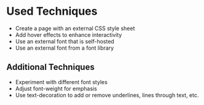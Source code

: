 # Used Techniques

- Create a page with an external CSS style sheet
- Add hover effects to enhance interactivity
- Use an external font that is self-hosted
- Use an external font from a font library

## Additional Techniques
- Experiment with different font styles
- Adjust font-weight for emphasis
- Use text-decoration to add or remove underlines, lines through text, etc.